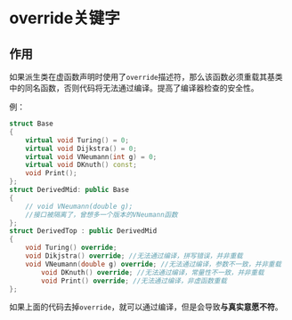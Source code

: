 # override关键字



## 作用

如果派生类在虚函数声明时使用了`override`描述符，那么该函数必须重载其基类中的同名函数，否则代码将无法通过编译。提高了编译器检查的安全性。



例：

```c++
struct Base 
{
    virtual void Turing() = 0;
    virtual void Dijkstra() = 0;
    virtual void VNeumann(int g) = 0;
    virtual void DKnuth() const;
    void Print();
};
struct DerivedMid: public Base 
{
    // void VNeumann(double g);
    //接口被隔离了，曾想多一个版本的VNeumann函数
};
struct DerivedTop : public DerivedMid 
{
    void Turing() override;
    void Dikjstra() override; //无法通过编译，拼写错误，并非重载
    void VNeumann(double g) override; //无法通过编译，参数不一致，并非重载    
		void DKnuth() override; //无法通过编译，常量性不一致，并非重载
		void Print() override; //无法通过编译，非虚函数重载
};
```

如果上面的代码去掉`override`，就可以通过编译，但是会导致**与真实意愿不符**。


